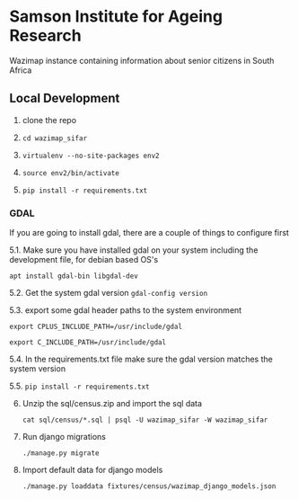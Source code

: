 # Samson Institute for Ageing Research

Wazimap instance containing information about senior citizens in South Africa


## Local Development

1. clone the repo

2. ```cd wazimap_sifar```

3. ```virtualenv --no-site-packages env2```

4. ```source env2/bin/activate```

5. ```pip install -r requirements.txt```


### GDAL

If you are going to install gdal, there are a couple of things to configure first

5.1. Make sure you have installed gdal on your system including the development file, for debian based OS's

```apt install gdal-bin libgdal-dev```
	   
5.2. Get the system gdal version ```gdal-config version```

5.3. export some gdal header paths to the system environment

   ```export CPLUS_INCLUDE_PATH=/usr/include/gdal```
   
   ```export C_INCLUDE_PATH=/usr/include/gdal```
   
5.4. In the requirements.txt file make sure the gdal version matches the system version

5.5. ```pip install -r requirements.txt```
	   

6. Unzip the sql/census.zip and import the sql data

   ```cat sql/census/*.sql | psql -U wazimap_sifar -W wazimap_sifar```
   
   
7. Run django migrations

	```./manage.py migrate```
	
8. Import default data for django models

	```./manage.py loaddata fixtures/census/wazimap_django_models.json```

